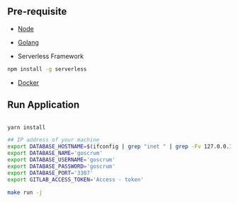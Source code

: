 ## Pre-requisite 

- [Node](https://nodejs.org/en/download/) 
- [Golang](https://golang.org/dl/)

- Serverless Framework 

```bash
npm install -g serverless
```

- [Docker](https://www.docker.com/products/docker-desktop)

## Run Application

```bash

yarn install

## IP address of your machine
export DATABASE_HOSTNAME=$(ifconfig | grep "inet " | grep -Fv 127.0.0.1 | awk '{print $2}')
export DATABASE_NAME='goscrum'
export DATABASE_USERNAME='goscrum'
export DATABASE_PASSWORD='goscrum'
export DATABASE_PORT='3307'
export GITLAB_ACCESS_TOKEN='Access - token'

make run -j
```